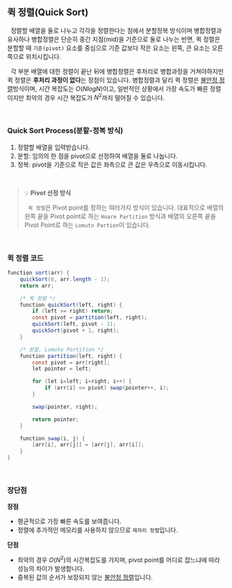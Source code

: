 ## **퀵 정렬(Quick Sort)**

&nbsp;&nbsp;정렬할 배열을 둘로 나누고 각각을 정렬한다는 점에서 분할정복 방식이며 병합정렬과 유사하나 병합정렬은 단순히 중간 지점(mid)을 기준으로 둘로 나누는 반면, 퀵 정렬은 분할할 때 `기준(pivot)` 요소를 중심으로 기준 값보다 작은 요소는 왼쪽, 큰 요소는 오른쪽으로 위치시킵니다.

&nbsp;&nbsp;각 부분 배열에 대한 정렬이 끝난 뒤에 병합정렬은 후처리로 병합과정을 거쳐야하지만 퀵 정렬은 **후처리 과정이 없다**는 장점이 있습니다. 병합정렬과 달리 퀵 정렬은 [불안정 정렬](./Stable&UnStableSort.md)방식이며, 시간 복잡도는 $O(NlogN)$이고, 일반적인 상황에서 가장 속도가 빠른 정렬이지만 최악의 경우 시간 복잡도가 $N^2$까지 떨어질 수 있습니다.

<br>

### **Quick Sort Process(분할-정복 방식)**

1. 정렬할 배열을 입력받습니다.
2. 분할: 임의의 한 점을 pivot으로 선정하여 배열을 둘로 나눕니다.
3. 정복: pivot을 기준으로 작은 값은 좌측으로 큰 값은 우측으로 이동시킵니다.

<br>

> 💡 **Pivot 선정 방식**
>
> &nbsp;&nbsp;`퀵 정렬`은 Pivot point를 정하는 여러가지 방식이 있습니다. 대표적으로 배열의 왼쪽 끝을 Pivot point로 하는 `Hoare Partition` 방식과 배열의 오른쪽 끝을 Pivot Point로 하는 `Lomuto Partion`이 있습니다.

<br/>

### 퀵 정렬 코드

```java
function sort(arr) {
    quickSort(0, arr.length - 1);
    return arr;

    /* 퀵 정렬 */
    function quickSort(left, right) {
        if (left >= right) return;
        const pivot = partition(left, right);
        quickSort(left, pivot - 1);
        quickSort(pivot + 1, right);
    }

    /* 분할, Lomuto Partition */
    function partition(left, right) {
        const pivot = arr[right];
        let pointer = left;

        for (let i=left; i<right; i++) {
            if (arr[i] <= pivot) swap(pointer++, i);
        }

        swap(pointer, right);

        return pointer;
    }

    function swap(i, j) {
        [arr[i], arr[j]] = [arr[j], arr[i]];
    }
}
```

<br>

### 장단점

**장점**

- 평균적으로 가장 빠른 속도를 보여줍니다.
- 정렬에 추가적인 메모리를 사용하지 않으므로 `제자리 정렬`입니다.

**단점**

- 최악의 경우 $O(N^2)$의 시간복잡도를 가지며, pivot point를 어디로 잡느냐에 따라 성능의 차이가 발생합니다.
- 중복된 값의 순서가 보장되지 않는 [불안정 정렬](./Stable&UnStableSort.md)입니다.
